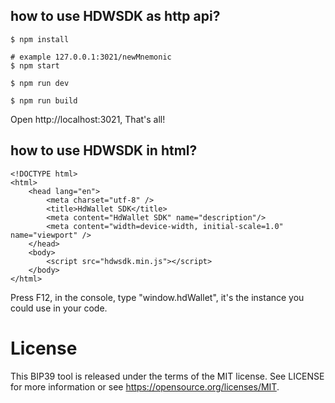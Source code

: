 ## how to use HDWSDK as http api?

```
$ npm install

# example 127.0.0.1:3021/newMnemonic
$ npm start

$ npm run dev

$ npm run build

```

Open http://localhost:3021, That's all!

## how to use HDWSDK in html?

```
<!DOCTYPE html>
<html>
    <head lang="en">
        <meta charset="utf-8" />
        <title>HdWallet SDK</title>
        <meta content="HdWallet SDK" name="description"/>
        <meta content="width=device-width, initial-scale=1.0" name="viewport" />
    </head>
    <body>
        <script src="hdwsdk.min.js"></script>
    </body>
</html>
```

Press F12, in the console, type "window.hdWallet", it's the instance you could use in your code.




# License

This BIP39 tool is released under the terms of the MIT license. See LICENSE for
more information or see https://opensource.org/licenses/MIT.